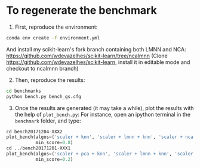 # To regenerate the benchmark

1. First, reproduce the environment: 

```bash
conda env create -f environment.yml
```
And install my scikit-learn's fork branch containing both LMNN and NCA: 
https://github.com/wdevazelhes/scikit-learn/tree/ncalmnn
(Clone https://github.com/wdevazelhes/scikit-learn, install it in editable mode and checkout to ncalmnn branch)

2. Then, reproduce the results:

```bash
cd benchmarks
python bench.py bench_gs.cfg
```

3. Once the results are generated (it may take a while), plot the results with the help of `plot_bench.py`:
For instance, open an ipython terminal in the `benchmark` folder, and type: 
```python
cd bench20171204-XXX2
plot_bench(algos=('scaler + knn', 'scaler + lmnn + knn', 'scaler + nca + knn'), 
           min_score=0.8)
cd ../bench20171201-XXX1
plot_bench(algos=('scaler + pca + knn', 'scaler + lmnn + knn', 'scaler + nca + knn'), 
           min_score=0.2)
```
